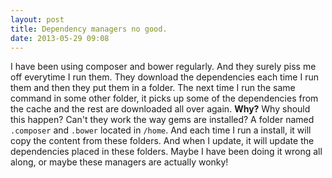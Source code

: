 ```yaml
---
layout: post
title: Dependency managers no good.
date: 2013-05-29 09:08
---
```

I have been using composer and bower regularly. And they surely piss me off everytime I run them. They download the dependencies each time I run them and then they put them in a folder. The next time I run the same command in some other folder, it picks up some of the dependencies from the cache and the rest are downloaded all over again. **Why?** Why should this happen? Can't they work the way gems are installed? A folder named `.composer` and `.bower` located in `/home`. And each time I run a install, it will copy the content from these folders. And when I update, it will update the dependencies placed in these folders. Maybe I have been doing it wrong all along, or maybe these managers are actually wonky!
